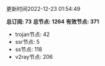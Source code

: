 更新时间2022-12-23 01:54:49

**总订阅: 73**
**总节点: 1264**
**有效节点: 371**
- trojan节点: 42
- ssr节点: 5
- ss节点: 118
- v2ray节点: 206
